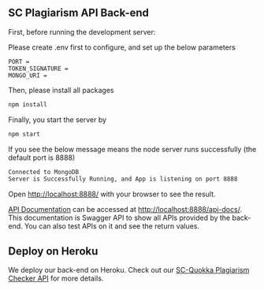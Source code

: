 ## SC Plagiarism API Back-end

First, before running the development server:

Please create .env first to configure, and set up the below parameters

```
PORT =
TOKEN_SIGNATURE =
MONGO_URI =
```

Then, please install all packages

```bash
npm install
```

Finally, you start the server by

```bash
npm start
```

If you see the below message means the node server runs successfully (the default port is 8888)

```bash
Connected to MongoDB
Server is Successfully Running, and App is listening on port 8888
```

Open [http://localhost:8888/](http://localhost:8888/) with your browser to see the result.

[API Documentation](http://localhost:8888/api-docs/) can be accessed at [http://localhost:8888/api-docs/](http://localhost:8888/api-docs/). This documentation is Swagger API to show all APIs provided by the back-end. You can also test APIs on it and see the return values.

## Deploy on Heroku

We deploy our back-end on Heroku. Check out our [SC-Quokka Plagiarism Checker API](https://sc-plagiarism-checker.herokuapp.com/) for more details.
